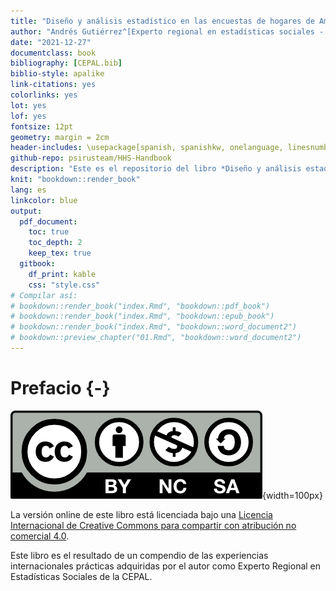 ```yaml
--- 
title: "Diseño y análisis estadístico en las encuestas de hogares de América Latina"
author: "Andrés Gutiérrez^[Experto regional en estadísticas sociales - Unidad de Estadística Social - Comisión Económica para América Latina y el Caribe (CEPAL) -  andres.gutierrez@cepal.org]"
date: "2021-12-27"
documentclass: book
bibliography: [CEPAL.bib]
biblio-style: apalike
link-citations: yes
colorlinks: yes
lot: yes
lof: yes
fontsize: 12pt
geometry: margin = 2cm
header-includes: \usepackage[spanish, spanishkw, onelanguage, linesnumbered]{algorithm2e}
github-repo: psirusteam/HHS-Handbook
description: "Este es el repositorio del libro *Diseño y análisis estadístico en las encuestas de hogares de América Latina*."
knit: "bookdown::render_book"
lang: es
linkcolor: blue
output:
  pdf_document:
    toc: true
    toc_depth: 2
    keep_tex: true
  gitbook:
    df_print: kable
    css: "style.css"
# Compilar así:
# bookdown::render_book("index.Rmd", "bookdown::pdf_book")
# bookdown::render_book("index.Rmd", "bookdown::epub_book")
# bookdown::render_book("index.Rmd", "bookdown::word_document2")
# bookdown::preview_chapter("01.Rmd", "bookdown::word_document2")
---
```




# Prefacio {-}


![(\#fig:unnamed-chunk-1)Licencia de Creative Commons](Pics/CClicence.png){width=100px}

La versión online de este libro está licenciada bajo una [Licencia Internacional de Creative Commons para compartir con atribución no comercial 4.0](http://creativecommons.org/licenses/by-nc-sa/4.0/). 

Este libro es el resultado de un compendio de las experiencias internacionales prácticas adquiridas por el autor como Experto Regional en Estadísticas Sociales de la CEPAL.

